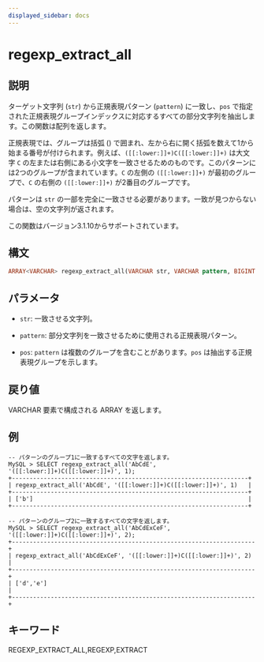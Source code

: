 ```yaml
---
displayed_sidebar: docs
---
```


# regexp_extract_all

## 説明

ターゲット文字列 (`str`) から正規表現パターン (`pattern`) に一致し、`pos` で指定された正規表現グループインデックスに対応するすべての部分文字列を抽出します。この関数は配列を返します。

正規表現では、グループは括弧 () で囲まれ、左から右に開く括弧を数えて1から始まる番号が付けられます。例えば、`([[:lower:]]+)C([[:lower:]]+)` は大文字 `C` の左または右側にある小文字を一致させるためのものです。このパターンには2つのグループが含まれています。`C` の左側の `([[:lower:]]+)` が最初のグループで、`C` の右側の `([[:lower:]]+)` が2番目のグループです。

パターンは `str` の一部を完全に一致させる必要があります。一致が見つからない場合は、空の文字列が返されます。

この関数はバージョン3.1.10からサポートされています。

## 構文

```Haskell
ARRAY<VARCHAR> regexp_extract_all(VARCHAR str, VARCHAR pattern, BIGINT pos)
```

## パラメータ

- `str`: 一致させる文字列。

- `pattern`: 部分文字列を一致させるために使用される正規表現パターン。

- `pos`: `pattern` は複数のグループを含むことがあります。`pos` は抽出する正規表現グループを示します。

## 戻り値

VARCHAR 要素で構成される ARRAY を返します。

## 例

```Plain Text
-- パターンのグループ1に一致するすべての文字を返します。
MySQL > SELECT regexp_extract_all('AbCdE', '([[:lower:]]+)C([[:lower:]]+)', 1);
+-------------------------------------------------------------------+
| regexp_extract_all('AbCdE', '([[:lower:]]+)C([[:lower:]]+)', 1)   |
+-------------------------------------------------------------------+
| ['b']                                                             |
+-------------------------------------------------------------------+

-- パターンのグループ2に一致するすべての文字を返します。
MySQL > SELECT regexp_extract_all('AbCdExCeF', '([[:lower:]]+)C([[:lower:]]+)', 2);
+---------------------------------------------------------------------+
| regexp_extract_all('AbCdExCeF', '([[:lower:]]+)C([[:lower:]]+)', 2) |
+---------------------------------------------------------------------+
| ['d','e']                                                           |
+---------------------------------------------------------------------+
```

## キーワード

REGEXP_EXTRACT_ALL,REGEXP,EXTRACT